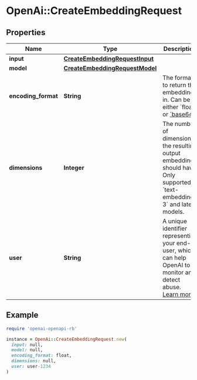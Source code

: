 # OpenAi::CreateEmbeddingRequest

## Properties

| Name | Type | Description | Notes |
| ---- | ---- | ----------- | ----- |
| **input** | [**CreateEmbeddingRequestInput**](CreateEmbeddingRequestInput.md) |  |  |
| **model** | [**CreateEmbeddingRequestModel**](CreateEmbeddingRequestModel.md) |  |  |
| **encoding_format** | **String** | The format to return the embeddings in. Can be either &#x60;float&#x60; or [&#x60;base64&#x60;](https://pypi.org/project/pybase64/). | [optional][default to &#39;float&#39;] |
| **dimensions** | **Integer** | The number of dimensions the resulting output embeddings should have. Only supported in &#x60;text-embedding-3&#x60; and later models.  | [optional] |
| **user** | **String** | A unique identifier representing your end-user, which can help OpenAI to monitor and detect abuse. [Learn more](/docs/guides/safety-best-practices#end-user-ids).  | [optional] |

## Example

```ruby
require 'openai-openapi-rb'

instance = OpenAi::CreateEmbeddingRequest.new(
  input: null,
  model: null,
  encoding_format: float,
  dimensions: null,
  user: user-1234
)
```

